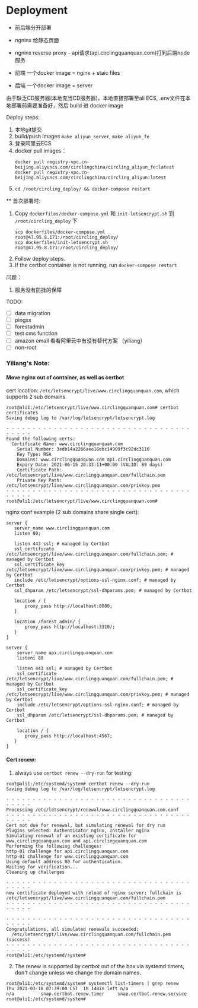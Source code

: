 # Deployment

- 前后端分开部署
- ngninx 给静态页面
- ngninx reverse proxy - api请求(api.circlingquanquan.com)打到后端node服务

- 前端 一个docker image = nginx + staic files
- 后端 一个docker image = server

由于缺乏CD服务器(本地充当CD服务器)，本地直接部署至ali ECS, .env文件在本地部署前需要准备好，然后 build 进 docker image


Deploy steps:

1. 本地git提交
2. build/push images `make aliyun_server`, `make aliyun_fe`
3. 登录阿里云ECS
4. docker pull images：
    ``` shell
    docker pull registry-vpc.cn-beijing.aliyuncs.com/circlingchina/circling_aliyun_fe:latest
    docker pull registry-vpc.cn-beijing.aliyuncs.com/circlingchina/circling_aliyun:latest
    ```
5. `cd /root/circling_deploy/ && docker-compose restart`

** 首次部署时:
1. Copy `dockerfiles/docker-compose.yml` 和 `init-letsencrypt.sh` 到 `/root/circling_deploy` 下
    ``` shell
    scp dockerfiles/docker-compose.yml root@47.95.8.171:/root/circling_deploy/
    scp dockerfiles/init-letsencrypt.sh root@47.95.8.171:/root/circling_deploy/
    ```
2. Follow deploy steps.
3. If the certbot container is not running, run `docker-compose restart`

问题：
1. 服务没有防挂的保障

TODO:
- [ ] data migration
- [ ] pingxx
- [ ] forestadmin 
- [ ] test cms function
- [ ] amazon email 看看阿里云中有没有替代方案 （yiliang）
- [ ] non-root

### Yiliang's Note:

#### Move nginx out of container, as well as certbot 

cert location: `/etc/letsencrypt/live/www.circlingquanquan.com`, which supports 2 sub domains. 

``` shell
root@ali1:/etc/letsencrypt/live/www.circlingquanquan.com# certbot certificates
Saving debug log to /var/log/letsencrypt/letsencrypt.log

- - - - - - - - - - - - - - - - - - - - - - - - - - - - - - - - - - - - - - - -
Found the following certs:
  Certificate Name: www.circlingquanquan.com
    Serial Number: 3edb14a2266aee18ebc14909f3c92dc3110
    Key Type: RSA
    Domains: www.circlingquanquan.com api.circlingquanquan.com
    Expiry Date: 2021-06-15 20:33:11+00:00 (VALID: 89 days)
    Certificate Path: /etc/letsencrypt/live/www.circlingquanquan.com/fullchain.pem
    Private Key Path: /etc/letsencrypt/live/www.circlingquanquan.com/privkey.pem
- - - - - - - - - - - - - - - - - - - - - - - - - - - - - - - - - - - - - - - -
root@ali1:/etc/letsencrypt/live/www.circlingquanquan.com#
```

nginx conf example (2 sub domains share single cert): 

``` text
server {
   server_name www.circlingquanquan.com
   listen 80;

   listen 443 ssl; # managed by Certbot
   ssl_certificate /etc/letsencrypt/live/www.circlingquanquan.com/fullchain.pem; # managed by Certbot
   ssl_certificate_key /etc/letsencrypt/live/www.circlingquanquan.com/privkey.pem; # managed by Certbot
   include /etc/letsencrypt/options-ssl-nginx.conf; # managed by Certbot
   ssl_dhparam /etc/letsencrypt/ssl-dhparams.pem; # managed by Certbot

   location / {
       proxy_pass http://localhost:8080;
   }

   location /forest_admin/ {
       proxy_pass http://localhost:3310/;
   }
}

server {
    server_name api.circlingquanquan.com
    listeni 80

    listen 443 ssl; # managed by Certbot
    ssl_certificate /etc/letsencrypt/live/www.circlingquanquan.com/fullchain.pem; # managed by Certbot
    ssl_certificate_key /etc/letsencrypt/live/www.circlingquanquan.com/privkey.pem; # managed by Certbot
    include /etc/letsencrypt/options-ssl-nginx.conf; # managed by Certbot
    ssl_dhparam /etc/letsencrypt/ssl-dhparams.pem; # managed by Certbot

    location / {
       proxy_pass http://localhost:4567;
   }
}
```

#### Cert renew:

1. always use `certbot renew --dry-run` for testing: 
``` shell
root@ali1:/etc/systemd/system# certbot renew --dry-run
Saving debug log to /var/log/letsencrypt/letsencrypt.log

- - - - - - - - - - - - - - - - - - - - - - - - - - - - - - - - - - - - - - - -
Processing /etc/letsencrypt/renewal/www.circlingquanquan.com.conf
- - - - - - - - - - - - - - - - - - - - - - - - - - - - - - - - - - - - - - - -
Cert not due for renewal, but simulating renewal for dry run
Plugins selected: Authenticator nginx, Installer nginx
Simulating renewal of an existing certificate for www.circlingquanquan.com and api.circlingquanquan.com
Performing the following challenges:
http-01 challenge for api.circlingquanquan.com
http-01 challenge for www.circlingquanquan.com
Using default address 80 for authentication.
Waiting for verification...
Cleaning up challenges

- - - - - - - - - - - - - - - - - - - - - - - - - - - - - - - - - - - - - - - -
new certificate deployed with reload of nginx server; fullchain is
/etc/letsencrypt/live/www.circlingquanquan.com/fullchain.pem
- - - - - - - - - - - - - - - - - - - - - - - - - - - - - - - - - - - - - - - -

- - - - - - - - - - - - - - - - - - - - - - - - - - - - - - - - - - - - - - - -
Congratulations, all simulated renewals succeeded:
  /etc/letsencrypt/live/www.circlingquanquan.com/fullchain.pem (success)
- - - - - - - - - - - - - - - - - - - - - - - - - - - - - - - - - - - - - - - -
root@ali1:/etc/systemd/system#
```

2. The renew is supported by certbot out of the box via systemd timers, don't change unless we change the domain names.
``` shell
root@ali1:/etc/systemd/system# systemctl list-timers | grep renew
Thu 2021-03-18 07:39:00 CST  1h 14min left n/a                          n/a          snap.certbot.renew.timer     snap.certbot.renew.service
root@ali1:/etc/systemd/system#
```
